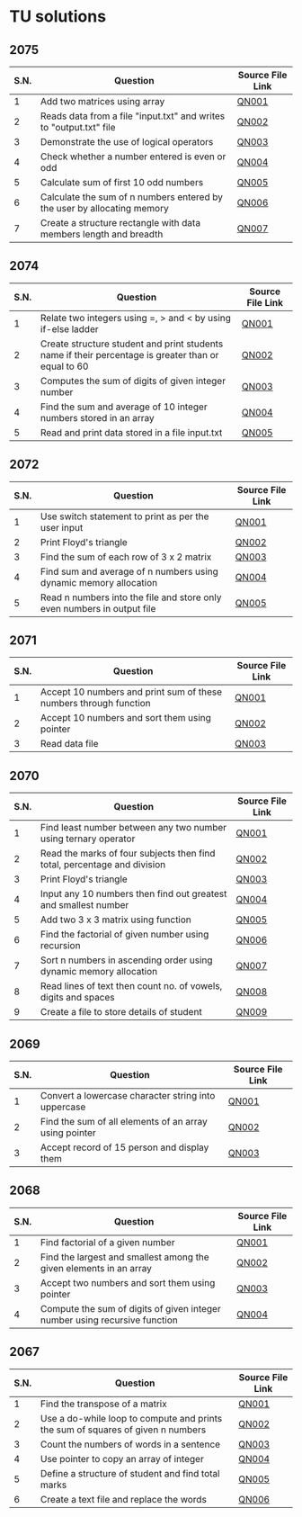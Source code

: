 # TU solutions

## 2075

| S.N. | Question                                                                | Source File Link      |
| ---- | ----------------------------------------------------------------------- | --------------------- |
| 1    | Add two matrices using array                                            | [QN001](2075/QN001.c) |
| 2    | Reads data from a file "input.txt" and writes to "output.txt" file      | [QN002](2075/QN002.c) |
| 3    | Demonstrate the use of logical operators                                | [QN003](2075/QN003.c) |
| 4    | Check whether a number entered is even or odd                           | [QN004](2075/QN004.c) |
| 5    | Calculate sum of first 10 odd numbers                                   | [QN005](2075/QN005.c) |
| 6    | Calculate the sum of n numbers entered by the user by allocating memory | [QN006](2075/QN006.c) |
| 7    | Create a structure rectangle with data members length and breadth       | [QN007](2075/QN007.c) |

## 2074

| S.N. | Question                                                                                            | Source File Link      |
| ---- | --------------------------------------------------------------------------------------------------- | --------------------- |
| 1    | Relate two integers using =, > and < by using if-else ladder                                        | [QN001](2074/QN001.c) |
| 2    | Create structure student and print students name if their percentage is greater than or equal to 60 | [QN002](2074/QN002.c) |
| 3    | Computes the sum of digits of given integer number                                                  | [QN003](2074/QN003.c) |
| 4    | Find the sum and average of 10 integer numbers stored in an array                                   | [QN004](2074/QN004.c) |
| 5    | Read and print data stored in a file input.txt                                                      | [QN005](2074/QN005.c) |

## 2072

| S.N. | Question                                                                | Source File Link      |
| ---- | ----------------------------------------------------------------------- | --------------------- |
| 1    | Use switch statement to print as per the user input                     | [QN001](2072/QN001.c) |
| 2    | Print Floyd's triangle                                                  | [QN002](2072/QN002.c) |
| 3    | Find the sum of each row of 3 x 2 matrix                                | [QN003](2072/QN003.c) |
| 4    | Find sum and average of n numbers using dynamic memory allocation       | [QN004](2072/QN004.c) |
| 5    | Read n numbers into the file and store only even numbers in output file | [QN005](2072/QN005.c) |

## 2071

| S.N. | Question                                                          | Source File Link      |
| ---- | ----------------------------------------------------------------- | --------------------- |
| 1    | Accept 10 numbers and print sum of these numbers through function | [QN001](2071/QN001.c) |
| 2    | Accept 10 numbers and sort them using pointer                     | [QN002](2071/QN002.c) |
| 3    | Read data file                                                    | [QN003](2071/QN003.c) |

## 2070

| S.N. | Question                                                                 | Source File Link      |
| ---- | ------------------------------------------------------------------------ | --------------------- |
| 1    | Find least number between any two number using ternary operator          | [QN001](2070/QN001.c) |
| 2    | Read the marks of four subjects then find total, percentage and division | [QN002](2070/QN002.c) |
| 3    | Print Floyd's triangle                                                   | [QN003](2070/QN003.c) |
| 4    | Input any 10 numbers then find out greatest and smallest number          | [QN004](2070/QN004.c) |
| 5    | Add two 3 x 3 matrix using function                                      | [QN005](2070/QN005.c) |
| 6    | Find the factorial of given number using recursion                       | [QN006](2070/QN006.c) |
| 7    | Sort n numbers in ascending order using dynamic memory allocation        | [QN007](2070/QN007.c) |
| 8    | Read lines of text then count no. of vowels, digits and spaces           | [QN008](2070/QN008.c) |
| 9    | Create a file to store details of student                                | [QN009](2070/QN009.c) |

## 2069

| S.N. | Question                                               | Source File Link      |
| ---- | ------------------------------------------------------ | --------------------- |
| 1    | Convert a lowercase character string into uppercase    | [QN001](2069/QN001.c) |
| 2    | Find the sum of all elements of an array using pointer | [QN002](2069/QN002.c) |
| 3    | Accept record of 15 person and display them            | [QN003](2069/QN003.c) |

## 2068

| S.N. | Question                                                                   | Source File Link      |
| ---- | -------------------------------------------------------------------------- | --------------------- |
| 1    | Find factorial of a given number                                           | [QN001](2068/QN001.c) |
| 2    | Find the largest and smallest among the given elements in an array         | [QN002](2068/QN002.c) |
| 3    | Accept two numbers and sort them using pointer                             | [QN003](2068/QN003.c) |
| 4    | Compute the sum of digits of given integer number using recursive function | [QN004](2068/QN004.c) |

## 2067

| S.N. | Question                                                                        | Source File Link      |
| ---- | ------------------------------------------------------------------------------- | --------------------- |
| 1    | Find the transpose of a matrix                                                  | [QN001](2067/QN001.c) |
| 2    | Use a do-while loop to compute and prints the sum of squares of given n numbers | [QN002](2067/QN002.c) |
| 3    | Count the numbers of words in a sentence                                        | [QN003](2067/QN003.c) |
| 4    | Use pointer to copy an array of integer                                         | [QN004](2067/QN004.c) |
| 5    | Define a structure of student and find total marks                              | [QN005](2067/QN005.c) |
| 6    | Create a text file and replace the words                                        | [QN006](2067/QN006.c) |
